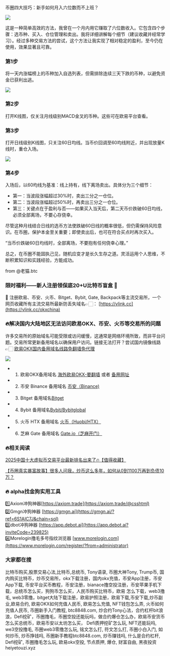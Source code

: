 币圈四大技巧：新手如何月入六位数而不上班？

[![](https://307e939.webp.li/Snipaste_2025-04-14_16-09-45.png)](https://btc8848.com/top-10-exchanges)

这是一种简单高效的方法，我曾在一个月内用它赚取了六位数收入。它包含四个步骤：选币种、买入、仓位管理和卖出。我将详细讲解每个细节（建议收藏并经常学习）。经过多种交易方法的尝试，这个方法让我实现了相对稳定的盈利，至今仍在使用，效果显著且可靠。

### 第1步
将一天内涨幅榜上的币种加入自选列表，但需排除连续三天下跌的币种，以避免资金已获利出逃。

[![](https://307e939.webp.li/20250706123809361.png)](https://btc8848.com/top-10-exchanges)

### 第2步
打开K线图，仅关注月线级别MACD金叉的币种。这些可在欧易平台查看。

### 第3步
打开日线级别K线图，只关注60日均线。当币价回调至60均线附近，并出现放量K线时，重仓入场。

[![](https://307e939.webp.li/20250706123722333.png)](https://btc8848.com/top-10-exchanges)

### 第4步
入场后，以60均线为基准：线上持有，线下离场卖出。具体分为三个细节：

- 第一：当波段涨幅超过30%时，卖出三分之一仓位。
- 第二：当波段涨幅超过50%时，再卖出三分之一仓位。
- 第三：关键点在于盈利与否——如果买入当天后，第二天币价跌破60日均线，必须全部离场，不要心存侥幸。

尽管这种月线结合日线的选币方法使跌破60日线的概率很低，但仍需保持风险意识。在币圈，保护本金至关重要；即使卖出后，也可在符合买点时再次买入。

“当币价跌破60日均线时，全部离场，不要抱有任何侥幸心理。”

总之，在币圈不能固执己见，随机应变才是长久生存之道。灵活运用个人思维，不断积累知识和实践经验，方能成功。

from @老猫.btc

### 限时福利——新人注册领保底20+U比特币盲盒 🎁
🎁 注册欧易、币安、火币、Bitget、Bybit, Gate, Backpack等主流交易所，一个网页收藏所有主流交易所最新防丢失域名👉🏻： [https://vlink.cc](https://vlink.cc/okxchina)

### 🔥解决国内大陆地区无法访问欧易OKX、币安、火币等交易所的问题
许多交易所的原始域名可能受限或访问缓慢，这通常是网络环境所致，而非平台问题。交易所常更新备用域名以确保用户访问。链接无法打开？尝试国内镜像线路👉🏻 [欧易OKX国内备用域名线路免翻墙免代理](https://vlink.cc/okxcn)

[![](https://307e939.webp.li/20250812124552161.png)](https://vlink.cc/okxcn)

- 1. 欧易OKX备用域名 [海外欧易OKX-要翻墙](https://www.okx.com/join/76527935) 或者 [备用网址](https://www.oucnyi.net/zh-hans/join/76527935) 
- 2. 币安 Binance 备用域名 [币安（Binance)](https://accounts.binance.com/zh-CN/register?ref=36457687)
- 3. Bitget 备用域名[Bitget](https://www.bitget.com/zh-CN/referral/register?from=referral&clacCode=VRNEYUTR)
- 4. Bybit 备用域名[Bybit/Bybitglobal](https://www.bybitglobal.com/zh-MY/invite/?ref=VMKORMM)
- 5. 火币 HTX 备用域名 [火币（Huobi/HTX）](https://www.htx.com/invite/zh-cn/1f?invite_code=whf45223)
- 6. 芝麻 Gate 备用域名 [Gate.io（芝麻开门）](https://www.gate.io/zh/signup?ref_type=103&ref=A1ERAQ)

### 🔥相关阅读
[2025中国十大虚拟币交易平台最新排名出来了🔥【值得收藏】](https://btc8848.com/top-10-exchanges/)

[【币圈真实暴富故事】很多人问我，炒币这么多年，如何从0到1100万再到负债10万？](https://heiyetouzi.xyz/biquanstory001/)

### 🔥 alpha找金狗实用工具
1️⃣Axiom冲狗神器[https://axiom.trade](https://axiom.trade/@csshtml)  
2️⃣Gmgn冲狗神器 [https://gmgn.ai](https://gmgn.ai/?ref=6S1AIC7J&chain=sol)  
3️⃣dbot冲狗神器 [https://app.debot.ai](https://app.debot.ai?inviteCode=239825)  
4️⃣Morelogin撸毛多号指纹浏览器 [www.morelogin.com](https://www.morelogin.com/register/?from=administrator)  

### 大家都在搜
比特币购买,股票交易心法,比特币,总统币, Tony语录, 币圈大神Tony, Trump币, 国内购买比特币，炒币交易所，okx下载注册，国内okx充值，币安App注册，币安App下载, 币安平台买币教程，币安注册，bianace撸空投注册，币安苹果手机下载，总统币怎么买，狗狗币怎么买，人民币购买比特币，欧易 怎么下载，web3撸毛, web3零撸，bitget大陆下载注册，欧易护照注册，欧易下载,币安下载,炒币副业,欧易合约, 欧易OKX如何充值人民币, 欧易怎么充值, NFT钱包怎么弄, 火币如何充值人民币, 币圈新手入门教程, btc8848.com, 炒合约Tony心法，合约杠杆bit浪浪，Defi挖矿，币圈撸毛，币圈空投还能玩吗，做合约爆仓怎么办，欧易币安货币怎么买总统币，欧易币安以太坊怎么买， Defi质押挖矿怎么玩, NFT还能玩吗, we3空投撸毛, 币圈web3零撸怎么玩, 铭文怎么打, 符文怎么打, 币圈小白入门, 如何炒币, 炒币挣钱吗, 币圈新手教程btc8848.com, 炒币赚钱吗, 什么是合约杠杆, Defi挖矿, 币圈撸毛怎么玩, 欧易okx空投, 节点质押, 爆仓, 财富自由, 黑夜投资heiyetouzi.xyz